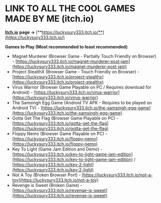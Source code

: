 # LINK TO ALL THE COOL GAMES MADE BY ME (itch.io)

[**Itch.io**](http://Itch.io) **page ->** [**https://luckysury333.itch.io/**](https://luckysury333.itch.io/)

**Games to Play (Most recommended to least recommended)**

* Magnet Murderer (Browser Game - Partially Touch Friendly on Browser) - [https://luckysury333.itch.io/magnet-murderer-post-jam](https://luckysury333.itch.io/magnet-murderer-post-jam)
* Project StealthX (Browser Game - Touch Friendly on Browser) - [https://luckysury333.itch.io/project-stealthx](https://luckysury333.itch.io/project-stealthx)
* Virus Warrior (Browser Game Playable on PC / Requires download for Android) - [https://luckysury333.itch.io/virus-warrior](https://luckysury333.itch.io/virus-warrior)
* The Samsingh Egg Game (Android TV APK - Requires to be played on Android TV) - [https://luckysury333.itch.io/the-samsingh-egg-game](https://luckysury333.itch.io/the-samsingh-egg-game)
* Gotta Get The Flag (Browser Game Playable on PC) - [https://luckysury333.itch.io/gotta-get-the-flag](https://luckysury333.itch.io/gotta-get-the-flag)
* Floppy Nemo (Browser Game Playable on PC) - [https://luckysury333.itch.io/floppy-nemo](https://luckysury333.itch.io/floppy-nemo)
* Key To Light (Game Jam Edition and Demo) - [https://luckysury333.itch.io/key-to-light-game-jam-edition](https://luckysury333.itch.io/key-to-light-game-jam-edition) / [https://luckysury333.itch.io/key-2-light](https://luckysury333.itch.io/key-2-light)
* Not A Toy (Broken Browser Port) - [https://luckysury333.itch.io/not-a-toy](https://luckysury333.itch.io/not-a-toy)
* Revenge is Sweet (Broken Game) - [https://luckysury333.itch.io/revenge-is-sweet](https://luckysury333.itch.io/revenge-is-sweet)

